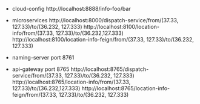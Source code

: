 * cloud-config 
http://localhost:8888/info-foo/bar

* microservices
http://localhost:8000/dispatch-service/from/(37.33, 127.33)/to/(36.232, 127.333)
http://localhost:8100/location-info/from/(37.33, 127.33)/to/(36.232,127.333)
http://localhost:8100/location-info-feign/from/(37.33, 127.33)/to/(36.232, 127.333)

* naming-server
port 8761
* api-gateway
port 8765
http://localhost:8765/dispatch-service/from/(37.33, 127.33)/to/(36.232, 127.333)
http://localhost:8765/location-info/from/(37.33, 127.33)/to/(36.232,127.333)
http://localhost:8765/location-info-feign/from/(37.33, 127.33)/to/(36.232, 127.333)
